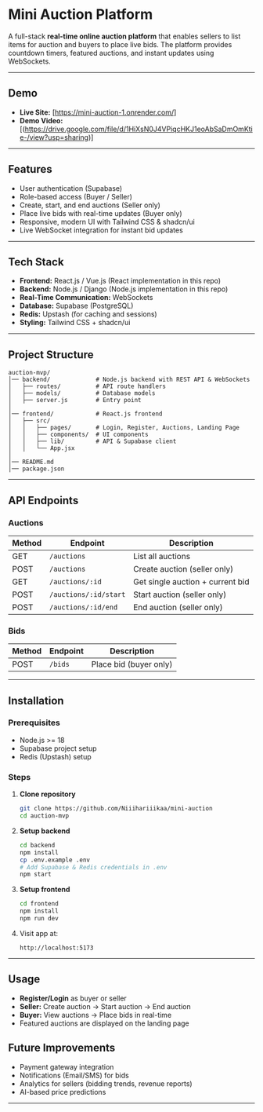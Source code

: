 
# Mini Auction Platform

A full-stack **real-time online auction platform** that enables sellers to list items for auction and buyers to place live bids. The platform provides countdown timers, featured auctions, and instant updates using WebSockets.

---


## Demo

* **Live Site:** \[https://mini-auction-1.onrender.com/]
* **Demo Video:** \[(https://drive.google.com/file/d/1HiXsN0J4VPiqcHKJ1eoAbSaDmOmKtie-/view?usp=sharing)]

---

## Features

* User authentication (Supabase)
* Role-based access (Buyer / Seller)
* Create, start, and end auctions (Seller only)
* Place live bids with real-time updates (Buyer only)
* Responsive, modern UI with Tailwind CSS & shadcn/ui
* Live WebSocket integration for instant bid updates

---

## Tech Stack

* **Frontend:** React.js / Vue.js (React implementation in this repo)
* **Backend:** Node.js / Django (Node.js implementation in this repo)
* **Real-Time Communication:** WebSockets
* **Database:** Supabase (PostgreSQL)
* **Redis:** Upstash (for caching and sessions)
* **Styling:** Tailwind CSS + shadcn/ui

---

## Project Structure

```
auction-mvp/
│── backend/             # Node.js backend with REST API & WebSockets
│   ├── routes/          # API route handlers
│   ├── models/          # Database models
│   ├── server.js        # Entry point
│
│── frontend/            # React.js frontend
│   ├── src/
│   │   ├── pages/       # Login, Register, Auctions, Landing Page
│   │   ├── components/  # UI components
│   │   ├── lib/         # API & Supabase client
│   │   └── App.jsx
│
│── README.md
│── package.json
```

---

## API Endpoints

### Auctions

| Method | Endpoint              | Description                      |
| ------ | --------------------- | -------------------------------- |
| GET    | `/auctions`           | List all auctions                |
| POST   | `/auctions`           | Create auction (seller only)     |
| GET    | `/auctions/:id`       | Get single auction + current bid |
| POST   | `/auctions/:id/start` | Start auction (seller only)      |
| POST   | `/auctions/:id/end`   | End auction (seller only)        |

### Bids

| Method | Endpoint | Description            |
| ------ | -------- | ---------------------- |
| POST   | `/bids`  | Place bid (buyer only) |

---

## Installation

### Prerequisites

* Node.js >= 18
* Supabase project setup
* Redis (Upstash) setup

### Steps

1. **Clone repository**

   ```bash
   git clone https://github.com/Niiihariiikaa/mini-auction
   cd auction-mvp
   ```

2. **Setup backend**

   ```bash
   cd backend
   npm install
   cp .env.example .env
   # Add Supabase & Redis credentials in .env
   npm start
   ```

3. **Setup frontend**

   ```bash
   cd frontend
   npm install
   npm run dev
   ```

4. Visit app at:

   ```
   http://localhost:5173
   ```

---

## Usage

* **Register/Login** as buyer or seller
* **Seller:** Create auction → Start auction → End auction
* **Buyer:** View auctions → Place bids in real-time
* Featured auctions are displayed on the landing page



## Future Improvements

* Payment gateway integration
* Notifications (Email/SMS) for bids
* Analytics for sellers (bidding trends, revenue reports)
* AI-based price predictions

---




